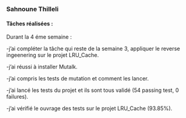 ### Sahnoune Thilleli

#### Tâches réalisées :

Durant la 4 éme semaine :

-j’ai compléter la tâche qui reste de la semaine 3, appliquer le reverse ingeenering sur le projet LRU_Cache.

-j’ai réussi à installer Mutalk.

-j’ai compris les tests de mutation et comment les lancer.

-j’ai lancé les tests du projet et ils sont tous validé (54 passing test, 0 failures).

-j’ai vérifié le ouvrage des tests sur le projet LRU_Cache (93.85%).
